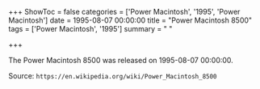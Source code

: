 +++
ShowToc = false
categories = ['Power Macintosh', '1995', 'Power Macintosh']
date = 1995-08-07 00:00:00
title = "Power Macintosh 8500"
tags = ['Power Macintosh', '1995']
summary = " "

+++

The Power Macintosh 8500 was released on 1995-08-07 00:00:00.

Source: `https://en.wikipedia.org/wiki/Power_Macintosh_8500`


